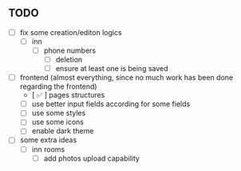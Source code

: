 
## TODO
  - [    ] fix some creation/editon logics
    - [    ] inn
      - [    ] phone numbers
        - [    ] deletion
        - [    ] ensure at least one is being saved

  - [    ] frontend (almost everything, since no much work has been done regarding the frontend)
    - [ ✅ ] pages structures
    - [    ] use better input fields according for some fields
    - [    ] use some styles
    - [    ] use some icons
    - [    ] enable dark theme

  - [    ] some extra ideas
    - [    ] inn rooms
      - [    ] add photos upload capability
